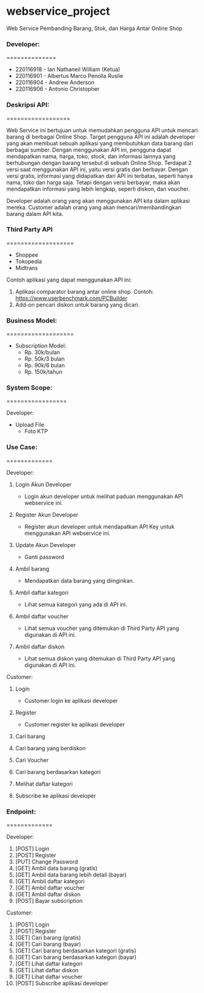 # webservice_project

Web Service Pembanding Barang, Stok, dan Harga Antar Online Shop

### Developer:
==============
- 220116918 - Ian Nathaneil William (Ketua)
- 220116901 - Albertus Marco Penolla Ruslie
- 220116904 - Andrew Anderson
- 220116906 - Antonio Christopher

### Deskripsi API:
==================

Web Service ini bertujuan untuk memudahkan pengguna API untuk mencari barang di berbagai Online Shop. Target pengguna API ini adalah developer yang akan membuat sebuah aplikasi yang membutuhkan data barang dari berbagai sumber. Dengan menggunakan API ini, pengguna dapat mendapatkan nama, harga, toko, stock, dan informasi lainnya yang berhubungan dengan barang tersebut di sebuah Online Shop. Terdapat 2 versi saat menggunakan API ini, yaitu versi gratis dan berbayar. Dengan versi gratis, informasi yang didapatkan dari API ini terbatas, seperti hanya nama, toko dan harga saja. Tetapi dengan versi berbayar, maka akan mendapatkan informasi yang lebih lengkap, seperti diskon, dan voucher.

Developer adalah orang yang akan menggunakan API kita dalam aplikasi mereka.
Customer adalah orang yang akan mencari/membandingkan barang dalam API kita.


### Third Party API
===================
- Shoppee
- Tokopedia
- Midtrans


Contoh aplikasi yang dapat menggunakan API ini:
1. Aplikasi comparator barang antar online shop. Contoh: https://www.userbenchmark.com/PCBuilder
2. Add-on pencari diskon untuk barang yang dicari.


### Business Model:
===================
- Subscription Model:
	- Rp. 30k/bulan
	- Rp. 50k/3 bulan
	- Rp. 90k/6 bulan
	- Rp. 150k/tahun

### System Scope:
=================

Developer:
- Upload File
	- Foto KTP


### Use Case:
=============

Developer:
1. Login Akun Developer
	- Login akun developer untuk melihat paduan menggunakan API webservice ini.
	
2. Register Akun Developer
	- Register akun developer untuk mendapatkan API Key untuk menggunakan API webservice ini.
	
3. Update Akun Developer
	- Ganti password

4. Ambil barang
	- Mendapatkan data barang yang diinginkan.
	
5. Ambil daftar kategori
	- Lihat semua kategori yang ada di API ini.
	
6. Ambil daftar voucher
	- Lihat semua voucher yang ditemukan di Third Party API yang digunakan di API ini.

7. Ambil daftar diskon
	- Lihat semua diskon yang ditemukan di Third Party API yang digunakan di API ini.

Customer:
1. Login
	- Customer login ke aplikasi developer

2. Register
	- Customer register ke aplikasi developer

3. Cari barang

4. Cari barang yang berdiskon

5. Cari Voucher

6. Cari barang berdasarkan kategori

7. Melihat daftar kategori

8. Subscribe ke aplikasi developer


### Endpoint:
=============

Developer:
1. [POST]	Login
2. [POST]	Register
3. [PUT]	Change Password
4. [GET]	Ambil data barang (gratis)
5. [GET]	Ambil data barang lebih detail (bayar)
6. [GET]	Ambil daftar kategori
7. [GET]	Ambil daftar voucher
8. [GET]	Ambil daftar diskon
9. [POST]	Bayar subscription

Customer:
1. [POST]	Login
2. [POST]	Register
1. [GET]	Cari barang (gratis)
2. [GET]	Cari barang (bayar)
3. [GET]	Cari barang berdasarkan kategori (gratis)
4. [GET]	Cari barang berdasarkan kategori (bayar)
5. [GET]	Lihat daftar kategori
6. [GET]	Lihat daftar diskon
7. [GET]	Lihat daftar voucher
8. [POST]	Subscribe aplikasi developer
